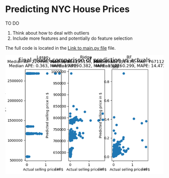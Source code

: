 # Predicting NYC House Prices

TO DO

1.  Think about how to deal with outliers
2. Include more features and potentially do feature selection

The full code is located in the [Link to main.py file](main.py) file.

![Results](/figures/model_performance_comparison.png)
